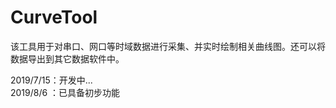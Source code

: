 # CurveTool
该工具用于对串口、网口等时域数据进行采集、并实时绘制相关曲线图。还可以将数据导出到其它数据软件中。

2019/7/15：开发中...  
2019/8/6 ：已具备初步功能
